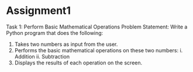 # Assignment1
Task 1: Perform Basic Mathematical Operations
Problem Statement: Write a Python program that does the following:
1.  Takes two numbers as input from the user.
2.  Performs the basic mathematical operations on these two numbers:
   i.   Addition
   ii.   Subtraction
4.  Displays the results of each operation on the screen.

